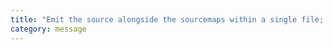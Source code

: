```yaml
---
title: "Emit the source alongside the sourcemaps within a single file; requires '--inlineSourceMap' or '--sourceMap' to be set."
category: message
---
```

